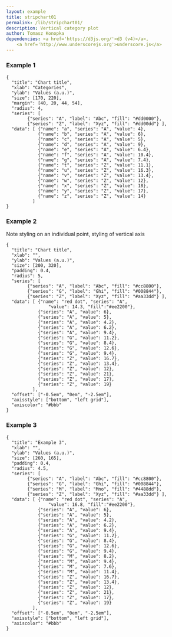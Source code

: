 ```yaml
---
layout: example
title: stripchart01
permalink: /lib/stripchart01/
description: Vertical category plot
author: Tomasz Konopka
dependencies: <a href='https://d3js.org/'>d3 (v4)</a>,
    <a href='http://www.underscorejs.org'>underscore.js</a>
---
```


<script src="https://d3js.org/d3.v4.min.js"></script>



### Example 1

<pre class="example"><code class="makealive stripchart01">{
  "title": "Chart title",
  "xlab": "Categories",
  "ylab": "Values (a.u.)",
  "size": [170, 220],
  "margin": [40, 20, 44, 54],
  "radius": 4,
  "series": [ 
        {"series": "A", "label": "Abc", "fill": "#dd0000"},
        {"series": "Z", "label": "Xyz", "fill": "#dd00dd"} ],
  "data": [ {"name": "a", "series": "A", "value": 4}, 
            {"name": "b", "series": "A", "value": 6},
            {"name": "c", "series": "A", "value": 5},
            {"name": "d", "series": "A", "value": 9},
            {"name": "e", "series": "A", "value": 6.4},
            {"name": "f", "series": "A", "value": 10.4},
            {"name": "g", "series": "A", "value": 7.4},
            {"name": "t", "series": "Z", "value": 11.1}, 
            {"name": "u", "series": "Z", "value": 16.3}, 
            {"name": "v", "series": "Z", "value": 13.4}, 
            {"name": "w", "series": "Z", "value": 12}, 
            {"name": "x", "series": "Z", "value": 18},
            {"name": "y", "series": "Z", "value": 17},
            {"name": "z", "series": "Z", "value": 14}             
          ]  
}
</code></pre>



### Example 2

Note styling on an individual point, styling of vertical axis

<pre class="example"><code class="makealive stripchart01">{
  "title": "Chart title",
  "xlab": "",
  "ylab": "Values (a.u.)",
  "size": [200, 320],
  "padding": 0.4,
  "radius": 5,
  "series": [ 
        {"series": "A", "label": "Abc", "fill": "#cc8800"},
        {"series": "G", "label": "Ghi", "fill": "#008844"},
        {"series": "Z", "label": "Xyz", "fill": "#aa33dd"} ],
  "data": [ {"name": "red dot", "series": "A", 
                "value": 14.3, "fill":"#ee2200"}, 
            {"series": "A", "value": 6},
            {"series": "A", "value": 5},
            {"series": "A", "value": 4.2},
            {"series": "A", "value": 6.2},
            {"series": "A", "value": 9.4},
            {"series": "G", "value": 11.2},
            {"series": "G", "value": 8.4},
            {"series": "G", "value": 12.6},
            {"series": "G", "value": 9.4},
            {"series": "Z", "value": 16.7}, 
            {"series": "Z", "value": 13.4}, 
            {"series": "Z", "value": 12}, 
            {"series": "Z", "value": 21},
            {"series": "Z", "value": 17},
            {"series": "Z", "value": 19}            
          ],
  "offset": ["-0.5em", "0em", "-2.5em"],
  "axisstyle": ["bottom", "left grid"],
  "axiscolor": "#bbb"  
}
</code></pre>



### Example 3

<pre class="example"><code class="makealive stripchart01">{
  "title": "Example 3",
  "xlab": "",
  "ylab": "Values (a.u.)",
  "size": [260, 165],
  "padding": 0.4,
  "radius": 4.5,
  "series": [ 
        {"series": "A", "label": "Abc", "fill": "#cc8800"},
        {"series": "G", "label": "Ghi", "fill": "#008844"},
        {"series": "M", "label": "Mno", "fill": "#4488dd"},
        {"series": "Z", "label": "Xyz", "fill": "#aa33dd"} ],
  "data": [ {"name": "red dot", "series": "A", 
                "value": 16.8, "fill":"#ee2200"}, 
            {"series": "A", "value": 6},
            {"series": "A", "value": 5},
            {"series": "A", "value": 4.2},
            {"series": "A", "value": 6.2},
            {"series": "A", "value": 9.4},
            {"series": "G", "value": 11.2},
            {"series": "G", "value": 8.4},
            {"series": "G", "value": 12.6},
            {"series": "G", "value": 9.4},
            {"series": "M", "value": 8.2},
            {"series": "M", "value": 9.4},
            {"series": "M", "value": 7.6},
            {"series": "M", "value": 11.4},
            {"series": "Z", "value": 16.7}, 
            {"series": "Z", "value": 13.4}, 
            {"series": "Z", "value": 12}, 
            {"series": "Z", "value": 21},
            {"series": "Z", "value": 17},
            {"series": "Z", "value": 19}            
          ],
  "offset": ["-0.5em", "0em", "-2.5em"],
  "axisstyle": ["bottom", "left grid"],
  "axiscolor": "#bbb"  
}
</code></pre>